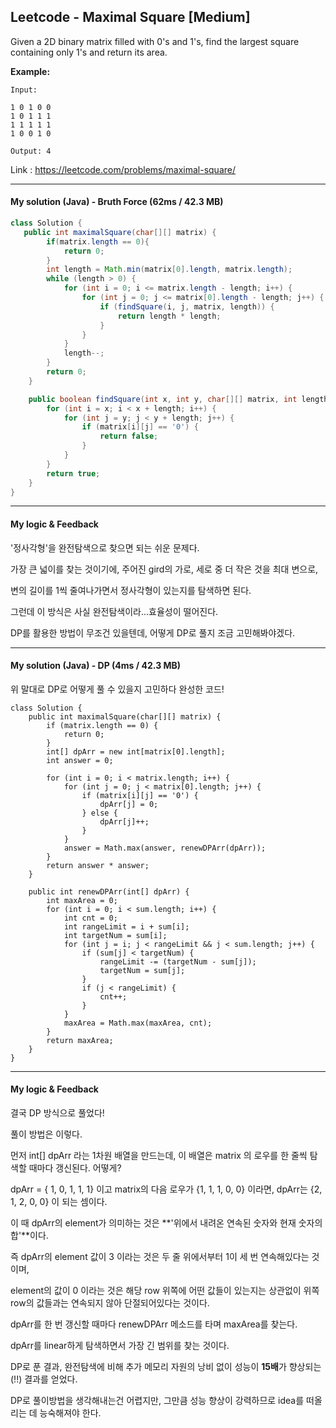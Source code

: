## Leetcode - Maximal Square [Medium]

Given a 2D binary matrix filled with 0's and 1's, find the largest square containing only 1's and return its area.

**Example:**

```
Input: 

1 0 1 0 0
1 0 1 1 1
1 1 1 1 1
1 0 0 1 0

Output: 4
```

Link : https://leetcode.com/problems/maximal-square/



---

#### My solution (Java) - Bruth Force (62ms / 42.3 MB)

```java
class Solution {
   public int maximalSquare(char[][] matrix) {
        if(matrix.length == 0){
            return 0;
        }
        int length = Math.min(matrix[0].length, matrix.length);
        while (length > 0) {
            for (int i = 0; i <= matrix.length - length; i++) {
                for (int j = 0; j <= matrix[0].length - length; j++) {
                    if (findSquare(i, j, matrix, length)) {
                        return length * length;
                    }
                }
            }
            length--;
        }
        return 0;
    }

    public boolean findSquare(int x, int y, char[][] matrix, int length) {
        for (int i = x; i < x + length; i++) {
            for (int j = y; j < y + length; j++) {
                if (matrix[i][j] == '0') {
                    return false;
                }
            }
        }
        return true;
    }
}
```

---

#### My logic & Feedback

'정사각형'을 완전탐색으로 찾으면 되는 쉬운 문제다.

가장 큰 넓이를 찾는 것이기에, 주어진 gird의 가로, 세로 중 더 작은 것을 최대 변으로, 

변의 길이를 1씩 줄여나가면서 정사각형이 있는지를 탐색하면 된다.

그런데 이 방식은 사실 완전탐색이라...효율성이 떨어진다.

DP를 활용한 방법이 무조건 있을텐데, 어떻게 DP로 풀지 조금 고민해봐야겠다.



---

#### My solution (Java) - DP (4ms / 42.3 MB)

위 말대로 DP로 어떻게 풀 수 있을지 고민하다 완성한 코드!

```
class Solution {
    public int maximalSquare(char[][] matrix) {
        if (matrix.length == 0) {
            return 0;
        }
        int[] dpArr = new int[matrix[0].length];
        int answer = 0;

        for (int i = 0; i < matrix.length; i++) {
            for (int j = 0; j < matrix[0].length; j++) {
                if (matrix[i][j] == '0') {
                    dpArr[j] = 0;
                } else {
                    dpArr[j]++;
                }
            }
            answer = Math.max(answer, renewDPArr(dpArr));
        }
        return answer * answer;
    }

    public int renewDPArr(int[] dpArr) {
        int maxArea = 0;
        for (int i = 0; i < sum.length; i++) {
            int cnt = 0;
            int rangeLimit = i + sum[i];
            int targetNum = sum[i];
            for (int j = i; j < rangeLimit && j < sum.length; j++) {
                if (sum[j] < targetNum) {
                    rangeLimit -= (targetNum - sum[j]);
                    targetNum = sum[j];
                }
                if (j < rangeLimit) {
                    cnt++;
                }
            }
            maxArea = Math.max(maxArea, cnt);
        }
        return maxArea;
    }
}
```

---

#### My logic & Feedback

결국 DP 방식으로 풀었다!

풀이 방법은 이렇다.

먼저 int[] dpArr 라는 1차원 배열을 만드는데, 이 배열은 matrix 의 로우를 한 줄씩 탐색할 때마다 갱신된다. 어떻게?

dpArr = { 1, 0, 1, 1, 1} 이고 matrix의 다음 로우가 {1, 1, 1, 0, 0} 이라면, dpArr는 {2, 1, 2, 0, 0} 이 되는 셈이다.

이 때 dpArr의 element가 의미하는 것은 **'위에서 내려온 연속된 숫자와 현재 숫자의 합'**이다.

즉 dpArr의 element 값이 3 이라는 것은 두 줄 위에서부터 1이 세 번 연속해있다는 것이며,

element의 값이 0 이라는 것은 해당 row 위쪽에 어떤 값들이 있는지는 상관없이 위쪽 row의 값들과는 연속되지 않아 단절되어있다는 것이다.

dpArr를 한 번 갱신할 때마다 renewDPArr 메소드를 타며 maxArea를 찾는다.

dpArr를 linear하게 탐색하면서 가장 긴 범위를 찾는 것이다.

DP로 푼 결과, 완전탐색에 비해 추가 메모리 자원의 낭비 없이 성능이 **15배**가 향상되는(!!) 결과를 얻었다.

DP로 풀이방법을 생각해내는건 어렵지만, 그만큼 성능 향상이 강력하므로 idea를 떠올리는 데 능숙해져야 한다.